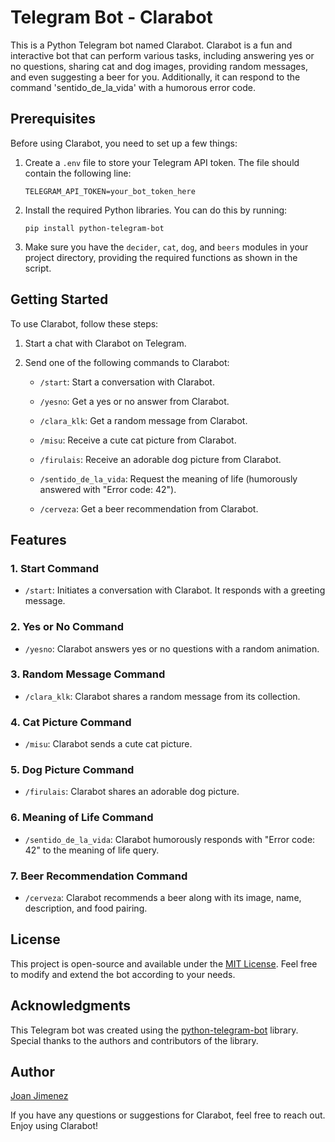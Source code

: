 # Telegram Bot - Clarabot

This is a Python Telegram bot named Clarabot. Clarabot is a fun and interactive bot that can perform various tasks, including answering yes or no questions, sharing cat and dog images, providing random messages, and even suggesting a beer for you. Additionally, it can respond to the command 'sentido_de_la_vida' with a humorous error code.

## Prerequisites

Before using Clarabot, you need to set up a few things:

1. Create a `.env` file to store your Telegram API token. The file should contain the following line:
   ```
   TELEGRAM_API_TOKEN=your_bot_token_here
   ```

2. Install the required Python libraries. You can do this by running:
   ```
   pip install python-telegram-bot
   ```

3. Make sure you have the `decider`, `cat`, `dog`, and `beers` modules in your project directory, providing the required functions as shown in the script.

## Getting Started

To use Clarabot, follow these steps:

1. Start a chat with Clarabot on Telegram.

2. Send one of the following commands to Clarabot:

   - `/start`: Start a conversation with Clarabot.

   - `/yesno`: Get a yes or no answer from Clarabot.

   - `/clara_klk`: Get a random message from Clarabot.

   - `/misu`: Receive a cute cat picture from Clarabot.

   - `/firulais`: Receive an adorable dog picture from Clarabot.

   - `/sentido_de_la_vida`: Request the meaning of life (humorously answered with "Error code: 42").

   - `/cerveza`: Get a beer recommendation from Clarabot.

## Features

### 1. Start Command
- `/start`: Initiates a conversation with Clarabot. It responds with a greeting message.

### 2. Yes or No Command
- `/yesno`: Clarabot answers yes or no questions with a random animation.

### 3. Random Message Command
- `/clara_klk`: Clarabot shares a random message from its collection.

### 4. Cat Picture Command
- `/misu`: Clarabot sends a cute cat picture.

### 5. Dog Picture Command
- `/firulais`: Clarabot shares an adorable dog picture.

### 6. Meaning of Life Command
- `/sentido_de_la_vida`: Clarabot humorously responds with "Error code: 42" to the meaning of life query.

### 7. Beer Recommendation Command
- `/cerveza`: Clarabot recommends a beer along with its image, name, description, and food pairing.

## License

This project is open-source and available under the [MIT License](LICENSE). Feel free to modify and extend the bot according to your needs.

## Acknowledgments

This Telegram bot was created using the [python-telegram-bot](https://python-telegram-bot.readthedocs.io/en/stable/) library. Special thanks to the authors and contributors of the library.

## Author

[Joan Jimenez](https://joanjimenez.me/)

If you have any questions or suggestions for Clarabot, feel free to reach out. Enjoy using Clarabot!
